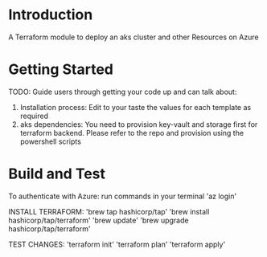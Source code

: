 # Introduction 
A Terraform module to deploy an aks cluster and other Resources on Azure

# Getting Started
TODO: Guide users through getting your code up and can talk about:
1.	Installation process:
Edit to your taste the values for each template as required 
2.	aks dependencies:
You need to provision key-vault and storage first for terraform backend. Please refer to the repo and provision using the powershell scripts


# Build and Test
 To authenticate with Azure:
run commands in your terminal
'az login'

INSTALL TERRAFORM:
'brew tap hashicorp/tap'
'brew install hashicorp/tap/terraform'
'brew update'
'brew upgrade hashicorp/tap/terraform'

TEST CHANGES:
'terraform init'
'terraform plan'
'terraform apply'






